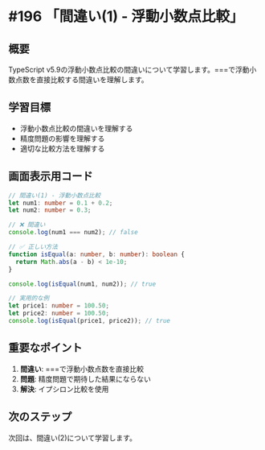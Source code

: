 # #196 「間違い(1) - 浮動小数点比較」

## 概要
TypeScript v5.9の浮動小数点比較の間違いについて学習します。===で浮動小数点数を直接比較する間違いを理解します。

## 学習目標
- 浮動小数点比較の間違いを理解する
- 精度問題の影響を理解する
- 適切な比較方法を理解する

## 画面表示用コード

```typescript
// 間違い(1) - 浮動小数点比較
let num1: number = 0.1 + 0.2;
let num2: number = 0.3;

// ❌ 間違い
console.log(num1 === num2); // false

// ✅ 正しい方法
function isEqual(a: number, b: number): boolean {
  return Math.abs(a - b) < 1e-10;
}

console.log(isEqual(num1, num2)); // true

// 実用的な例
let price1: number = 100.50;
let price2: number = 100.50;
console.log(isEqual(price1, price2)); // true
```

## 重要なポイント
1. **間違い**: ===で浮動小数点数を直接比較
2. **問題**: 精度問題で期待した結果にならない
3. **解決**: イプシロン比較を使用

## 次のステップ
次回は、間違い(2)について学習します。
